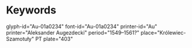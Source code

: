 # Keywords
glyph-id="Au-01a0234"
font-id="Au-01a0234"
printer-id="Au"
printer="Aleksander Augezdecki"
period="1549–1561?"
place="Królewiec-Szamotuły"
PT plate="403"
